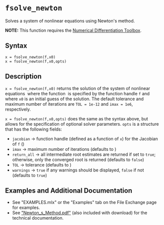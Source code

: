 # `fsolve_newton`

Solves a system of nonlinear equations using Newton's method.

**NOTE:** This function requires the [Numerical Differentiation Toolbox](https://www.mathworks.com/matlabcentral/fileexchange/97267-numerical-differentiation-toolbox).


## Syntax

`x = fsolve_newton(f,x0)`\
`x = fsolve_newton(f,x0,opts)`


## Description

`x = fsolve_newton(f,x0)` returns the solution of the system of nonlinear equations <img src="https://latex.codecogs.com/svg.latex?\inline&space;\mathbf{f}(\mathbf{x})=\mathbf{0}" title="" /> where the function <img src="https://latex.codecogs.com/svg.latex?\inline&space;\mathbf{f}:\mathbb{R}^{n}\to\mathbb{R}^{n}" title="" />  is specified by the function handle `f` and where `x0` is an initial guess of the solution. The default tolerance and maximum number of iterations are `TOL = 1e-12` and `imax = 1e6`, respectively.

`x = fsolve_newton(f,x0,opts)` does the same as the syntax above, but allows for the specification of optional solver parameters. `opts` is a structure that has the following fields:
   - `jacobian` &rightarrow; function handle (defined as a function of `x`) for the Jacobian of `f` (<img src="https://latex.codecogs.com/svg.latex?\inline&space;\mathbf{J}(\mathbf{x})" title="" />)
   - `imax` &rightarrow; maximum number of iterations (defaults to <img src="https://latex.codecogs.com/svg.latex?\inline&space;10^{6}" title="" />)
   - `return_all` &rightarrow; all intermediate root estimates are returned if set to `true`; otherwise, only the converged root is returned (defaults to `false`)
   - `TOL` &rightarrow; tolerance (defaults to <img src="https://latex.codecogs.com/svg.latex?\inline&space;10^{-12}" title="" />)
   - `warnings` &rightarrow; `true` if any warnings should be displayed, `false` if not (defaults to `true`)


## Examples and Additional Documentation

   - See "EXAMPLES.mlx" or the "Examples" tab on the File Exchange page for examples. 
   - See ["Newton_s_Method.pdf"](https://tamaskis.github.io/documentation/Newton_s_Method.pdf) (also included with download) for the technical documentation.